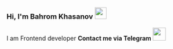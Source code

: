 ### Hi, I'm Bahrom Khasanov <img src="https://media.giphy.com/media/hvRJCLFzcasrR4ia7z/giphy.gif" width="27px">

I am Frontend developer <b />
Contact me via Telegram <a href="[@Bahrom_Xasanov](https://t.me/Bahrom_Xasanov)">
  <img src="https://www.google.com/url?sa=i&url=https%3A%2F%2Fwww.stickpng.com%2Fimg%2Ficons-logos-emojis%2Ftech-companies%2Ftelegram-logo&psig=AOvVaw3OBgwalYqetyqGt2yP-bf2&ust=1754453698776000&source=images&cd=vfe&opi=89978449&ved=0CBQQjRxqFwoTCKC0wL7n8o4DFQAAAAAdAAAAABAe" width="30px">
 </a>
